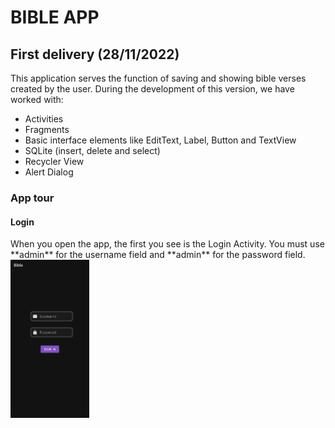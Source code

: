 # BIBLE APP

## First delivery (28/11/2022)
This application serves the function of saving and showing bible verses created by the user.
During the development of this version, we have worked with:
- Activities
- Fragments
- Basic interface elements like EditText, Label, Button and TextView
- SQLite (insert, delete and select)
- Recycler View
- Alert Dialog

### App tour

#### Login
<p width=100%>
  <p width=75%>
    When you open the app, the first you see is the Login Activity. You must use **admin** for the username field and **admin** for the password field.
    <img src="readme_images/Login.jpg" width=25%>
  </p>
  
</p>
